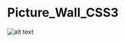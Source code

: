 # Picture_Wall_CSS3
![alt text](https://cloud.githubusercontent.com/assets/8851616/15767347/36e40c8a-2915-11e6-9ca0-42a8ac4064ef.png "Logo Title Text 1")
